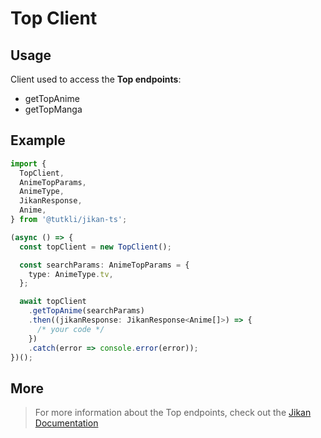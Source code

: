 # Top Client

## Usage

Client used to access the **Top endpoints**:

- getTopAnime
- getTopManga

## Example

```ts
import {
  TopClient,
  AnimeTopParams,
  AnimeType,
  JikanResponse,
  Anime,
} from '@tutkli/jikan-ts';

(async () => {
  const topClient = new TopClient();

  const searchParams: AnimeTopParams = {
    type: AnimeType.tv,
  };

  await topClient
    .getTopAnime(searchParams)
    .then((jikanResponse: JikanResponse<Anime[]>) => {
      /* your code */
    })
    .catch(error => console.error(error));
})();
```

## More

> For more information about the Top endpoints, check out the [Jikan Documentation](https://docs.api.jikan.moe/#tag/top)
